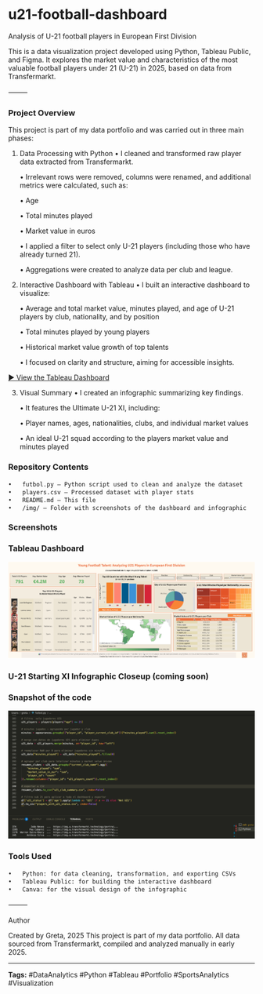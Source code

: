 # u21-football-dashboard
Analysis of U-21 football players in European First Division

This is a data visualization project developed using Python, Tableau Public, and Figma. It explores the market value and characteristics of the most valuable football players under 21 (U-21) in 2025, based on data from Transfermarkt.

⸻

### Project Overview

This project is part of my data portfolio and was carried out in three main phases:

1. Data Processing with Python
	•	I cleaned and transformed raw player data extracted from Transfermarkt.

	•	Irrelevant rows were removed, columns were renamed, and additional metrics were calculated, such as:

	•	Age

	•	Total minutes played

	•	Market value in euros

	•	I applied a filter to select only U-21 players (including those who have already turned 21).

	•	Aggregations were created to analyze data per club and league.

3. Interactive Dashboard with Tableau
	•	I built an interactive dashboard to visualize:

	•	Average and total market value, minutes played, and age of U-21 players by club, nationality, and by position

	•	Total minutes played by young players

	•	Historical market value growth of top talents

	•	I focused on clarity and structure, aiming for accessible insights.
	
[▶️ View the Tableau Dashboard]([https://public.tableau.com/app/profile/greta8355/viz/Futbol_197447386490570/Dashboard](https://public.tableau.com/views/Futbol_17447386490570/Dashboard?:language=es-ES&:sid=&:redirect=auth&:display_count=n&:origin=viz_share_link))

3. Visual Summary
	•	I created an infographic summarizing key findings.

	•	It features the Ultimate U-21 XI, including:

	•	Player names, ages, nationalities, clubs, and individual market values

	•	An ideal U-21 squad according to the players market value and minutes played

### Repository Contents
	•	futbol.py – Python script used to clean and analyze the dataset
	•	players.csv – Processed dataset with player stats
	•	README.md – This file
	•	/img/ – Folder with screenshots of the dashboard and infographic

### Screenshots

### Tableau Dashboard
![Dashboard](img/dashboard_screenshot.png)

### U-21 Starting XI Infographic Closeup (coming soon)

### Snapshot of the code
![Dashboard](img/python_screenshot.png)

### Tools Used
	•	Python: for data cleaning, transformation, and exporting CSVs
	•	Tableau Public: for building the interactive dashboard
	•	Canva: for the visual design of the infographic

⸻

Author

Created by Greta, 2025
This project is part of my data portfolio. All data sourced from Transfermarkt, compiled and analyzed manually in early 2025.

---
**Tags:** #DataAnalytics #Python #Tableau #Portfolio #SportsAnalytics #Visualization


